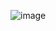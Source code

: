 ![image](https://github.com/MH-PAVEL/BankManagement/assets/83727564/ef71e574-30ae-4c35-8651-a974d9424564)
